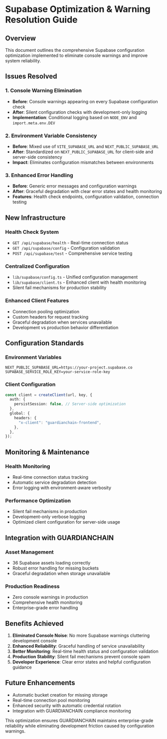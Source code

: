 # Supabase Optimization & Warning Resolution Guide

## Overview

This document outlines the comprehensive Supabase configuration optimization implemented to eliminate console warnings and improve system reliability.

## Issues Resolved

### 1. Console Warning Elimination

- **Before**: Console warnings appearing on every Supabase configuration check
- **After**: Silent configuration checks with development-only logging
- **Implementation**: Conditional logging based on `NODE_ENV` and `import.meta.env.DEV`

### 2. Environment Variable Consistency

- **Before**: Mixed use of `VITE_SUPABASE_URL` and `NEXT_PUBLIC_SUPABASE_URL`
- **After**: Standardized on `NEXT_PUBLIC_SUPABASE_URL` for client-side and server-side consistency
- **Impact**: Eliminates configuration mismatches between environments

### 3. Enhanced Error Handling

- **Before**: Generic error messages and configuration warnings
- **After**: Graceful degradation with clear error states and health monitoring
- **Features**: Health check endpoints, configuration validation, connection testing

## New Infrastructure

### Health Check System

- `GET /api/supabase/health` - Real-time connection status
- `GET /api/supabase/config` - Configuration validation
- `POST /api/supabase/test` - Comprehensive service testing

### Centralized Configuration

- `lib/supabase/config.ts` - Unified configuration management
- `lib/supabase/client.ts` - Enhanced client with health monitoring
- Silent fail mechanisms for production stability

### Enhanced Client Features

- Connection pooling optimization
- Custom headers for request tracking
- Graceful degradation when services unavailable
- Development vs production behavior differentiation

## Configuration Standards

### Environment Variables

```
NEXT_PUBLIC_SUPABASE_URL=https://your-project.supabase.co
SUPABASE_SERVICE_ROLE_KEY=your-service-role-key
```

### Client Configuration

```typescript
const client = createClient(url, key, {
  auth: {
    persistSession: false, // Server-side optimization
  },
  global: {
    headers: {
      "x-client": "guardianchain-frontend",
    },
  },
});
```

## Monitoring & Maintenance

### Health Monitoring

- Real-time connection status tracking
- Automatic service degradation detection
- Error logging with environment-aware verbosity

### Performance Optimization

- Silent fail mechanisms in production
- Development-only verbose logging
- Optimized client configuration for server-side usage

## Integration with GUARDIANCHAIN

### Asset Management

- 36 Supabase assets loading correctly
- Robust error handling for missing buckets
- Graceful degradation when storage unavailable

### Production Readiness

- Zero console warnings in production
- Comprehensive health monitoring
- Enterprise-grade error handling

## Benefits Achieved

1. **Eliminated Console Noise**: No more Supabase warnings cluttering development console
2. **Enhanced Reliability**: Graceful handling of service unavailability
3. **Better Monitoring**: Real-time health status and configuration validation
4. **Production Stability**: Silent fail mechanisms prevent console spam
5. **Developer Experience**: Clear error states and helpful configuration guidance

## Future Enhancements

- Automatic bucket creation for missing storage
- Real-time connection pool monitoring
- Enhanced security with automatic credential rotation
- Integration with GUARDIANCHAIN compliance monitoring

This optimization ensures GUARDIANCHAIN maintains enterprise-grade reliability while eliminating development friction caused by configuration warnings.

